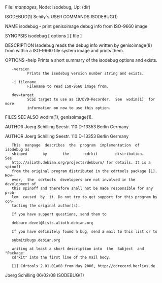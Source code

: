 File: *manpages*,  Node: isodebug,  Up: (dir)

ISODEBUG(1)                 Schily´s USER COMMANDS                 ISODEBUG(1)



NAME
       isodebug - print genisoimage debug info from ISO-9660 image

SYNOPSIS
       isodebug [ options ] [ file ]

DESCRIPTION
       Isodebug  reads  the debug info written by genisoimage(8) from within a
       ISO-9660 file system image and prints them.

OPTIONS
       -help  Prints a short summary of the isodebug options and exists.

       -version
              Prints the isodebug version number string and exists.

       -i filename
              Filename to read ISO-9660 image from.

       dev=target
              SCSI target to use as CD/DVD-Recorder.  See  wodim(1)  for  more
              information on now to use this option.

FILES
SEE ALSO
       wodim(1), genisoimage(1).

AUTHOR
       Joerg Schilling
       Seestr. 110
       D-13353 Berlin
       Germany

AUTHOR
       Joerg Schilling
       Seestr. 110
       D-13353 Berlin
       Germany


       This  manpage  describes  the  program  implementation  of  isodebug as
       shipped       by       the       cdrkit        distribution.        See
       http://alioth.debian.org/projects/debburn/ for details. It is a spinoff
       from the original program distributed in the cdrtools package [1]. How-
       ever,  the  cdrtools  developers are not involved in the development of
       this spinoff and therefore shall not be made responsible for any  prob-
       lem  caused  by  it. Do not try to get support for this program by con-
       tacting the original author(s).

       If you have support questions, send them to

       debburn-devel@lists.alioth.debian.org

       If you have definitely found a bug, send a mail to this list or to

       submit@bugs.debian.org

       writing at least a short description into  the  Subject  and  "Package:
       cdrkit" into the first line of the mail body.

       [1] Cdrtools 2.01.01a08 from May 2006, http://cdrecord.berlios.de





Joerg Schilling                    06/02/08                        ISODEBUG(1)

